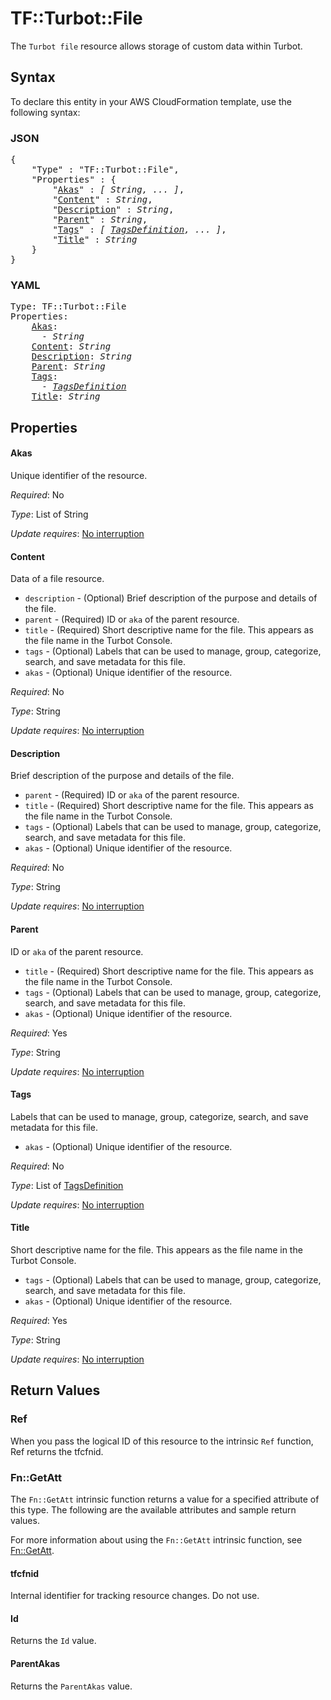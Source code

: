 # TF::Turbot::File

The `Turbot file` resource allows storage of custom data within Turbot.

## Syntax

To declare this entity in your AWS CloudFormation template, use the following syntax:

### JSON

<pre>
{
    "Type" : "TF::Turbot::File",
    "Properties" : {
        "<a href="#akas" title="Akas">Akas</a>" : <i>[ String, ... ]</i>,
        "<a href="#content" title="Content">Content</a>" : <i>String</i>,
        "<a href="#description" title="Description">Description</a>" : <i>String</i>,
        "<a href="#parent" title="Parent">Parent</a>" : <i>String</i>,
        "<a href="#tags" title="Tags">Tags</a>" : <i>[ <a href="tagsdefinition.md">TagsDefinition</a>, ... ]</i>,
        "<a href="#title" title="Title">Title</a>" : <i>String</i>
    }
}
</pre>

### YAML

<pre>
Type: TF::Turbot::File
Properties:
    <a href="#akas" title="Akas">Akas</a>: <i>
      - String</i>
    <a href="#content" title="Content">Content</a>: <i>String</i>
    <a href="#description" title="Description">Description</a>: <i>String</i>
    <a href="#parent" title="Parent">Parent</a>: <i>String</i>
    <a href="#tags" title="Tags">Tags</a>: <i>
      - <a href="tagsdefinition.md">TagsDefinition</a></i>
    <a href="#title" title="Title">Title</a>: <i>String</i>
</pre>

## Properties

#### Akas

Unique identifier of the resource.

_Required_: No

_Type_: List of String

_Update requires_: [No interruption](https://docs.aws.amazon.com/AWSCloudFormation/latest/UserGuide/using-cfn-updating-stacks-update-behaviors.html#update-no-interrupt)

#### Content

Data of a file resource.
- `description` - (Optional) Brief description of the purpose and details of the file.
- `parent` - (Required) ID or `aka` of the parent resource.
- `title` - (Required) Short descriptive name for the file. This appears as the file name in the Turbot Console.
- `tags` - (Optional) Labels that can be used to manage, group, categorize, search, and save metadata for this file.
- `akas` - (Optional) Unique identifier of the resource.

_Required_: No

_Type_: String

_Update requires_: [No interruption](https://docs.aws.amazon.com/AWSCloudFormation/latest/UserGuide/using-cfn-updating-stacks-update-behaviors.html#update-no-interrupt)

#### Description

Brief description of the purpose and details of the file.
- `parent` - (Required) ID or `aka` of the parent resource.
- `title` - (Required) Short descriptive name for the file. This appears as the file name in the Turbot Console.
- `tags` - (Optional) Labels that can be used to manage, group, categorize, search, and save metadata for this file.
- `akas` - (Optional) Unique identifier of the resource.

_Required_: No

_Type_: String

_Update requires_: [No interruption](https://docs.aws.amazon.com/AWSCloudFormation/latest/UserGuide/using-cfn-updating-stacks-update-behaviors.html#update-no-interrupt)

#### Parent

ID or `aka` of the parent resource.
- `title` - (Required) Short descriptive name for the file. This appears as the file name in the Turbot Console.
- `tags` - (Optional) Labels that can be used to manage, group, categorize, search, and save metadata for this file.
- `akas` - (Optional) Unique identifier of the resource.

_Required_: Yes

_Type_: String

_Update requires_: [No interruption](https://docs.aws.amazon.com/AWSCloudFormation/latest/UserGuide/using-cfn-updating-stacks-update-behaviors.html#update-no-interrupt)

#### Tags

Labels that can be used to manage, group, categorize, search, and save metadata for this file.
- `akas` - (Optional) Unique identifier of the resource.

_Required_: No

_Type_: List of <a href="tagsdefinition.md">TagsDefinition</a>

_Update requires_: [No interruption](https://docs.aws.amazon.com/AWSCloudFormation/latest/UserGuide/using-cfn-updating-stacks-update-behaviors.html#update-no-interrupt)

#### Title

Short descriptive name for the file. This appears as the file name in the Turbot Console.
- `tags` - (Optional) Labels that can be used to manage, group, categorize, search, and save metadata for this file.
- `akas` - (Optional) Unique identifier of the resource.

_Required_: Yes

_Type_: String

_Update requires_: [No interruption](https://docs.aws.amazon.com/AWSCloudFormation/latest/UserGuide/using-cfn-updating-stacks-update-behaviors.html#update-no-interrupt)

## Return Values

### Ref

When you pass the logical ID of this resource to the intrinsic `Ref` function, Ref returns the tfcfnid.

### Fn::GetAtt

The `Fn::GetAtt` intrinsic function returns a value for a specified attribute of this type. The following are the available attributes and sample return values.

For more information about using the `Fn::GetAtt` intrinsic function, see [Fn::GetAtt](https://docs.aws.amazon.com/AWSCloudFormation/latest/UserGuide/intrinsic-function-reference-getatt.html).

#### tfcfnid

Internal identifier for tracking resource changes. Do not use.

#### Id

Returns the <code>Id</code> value.

#### ParentAkas

Returns the <code>ParentAkas</code> value.

